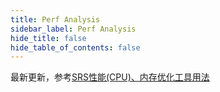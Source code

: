 ```yaml
---
title: Perf Analysis
sidebar_label: Perf Analysis 
hide_title: false
hide_table_of_contents: false
---
```


最新更新，参考[SRS性能(CPU)、内存优化工具用法](https://www.jianshu.com/p/6d4a89359352)